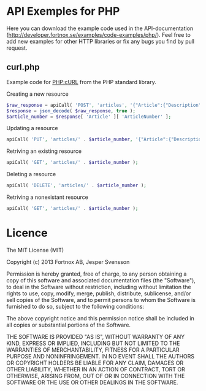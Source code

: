 # API Exemples for PHP

Here you can download the example code used in the API-documentation (http://developer.fortnox.se/examples/code-examples/php/). Feel free to add new examples for other HTTP libraries or fix any bugs you find by pull request.

## curl.php
Example code for [PHP:cURL][1] from the PHP standard library.

Creating a new resource
```php
$raw_response = apiCall( 'POST', 'articles', '{"Article":{"Description":"My description"}}' );
$response = json_decode( $raw_response, true );
$article_number = $response[ 'Article' ][ 'ArticleNumber' ];
```

Updating a resource
```php
apiCall( 'PUT', 'articles/' . $article_number, '{"Article":{"Description":"My updated description"}}' );
```

Retriving an existing resource
```php
apiCall( 'GET', 'articles/' . $article_number );
```

Deleting a resource
```php
apiCall( 'DELETE', 'articles/' . $article_number );
```

Retriving a nonexistant resource
```php
apiCall( 'GET', 'articles/' . $article_number );
```

[1]: http://php.net/manual/en/book.curl.php

# Licence

The MIT License (MIT)

Copyright (c) 2013 Fortnox AB, Jesper Svensson

Permission is hereby granted, free of charge, to any person obtaining a copy
of this software and associated documentation files (the "Software"), to deal
in the Software without restriction, including without limitation the rights
to use, copy, modify, merge, publish, distribute, sublicense, and/or sell
copies of the Software, and to permit persons to whom the Software is
furnished to do so, subject to the following conditions:

The above copyright notice and this permission notice shall be included in
all copies or substantial portions of the Software.

THE SOFTWARE IS PROVIDED "AS IS", WITHOUT WARRANTY OF ANY KIND, EXPRESS OR
IMPLIED, INCLUDING BUT NOT LIMITED TO THE WARRANTIES OF MERCHANTABILITY,
FITNESS FOR A PARTICULAR PURPOSE AND NONINFRINGEMENT. IN NO EVENT SHALL THE
AUTHORS OR COPYRIGHT HOLDERS BE LIABLE FOR ANY CLAIM, DAMAGES OR OTHER
LIABILITY, WHETHER IN AN ACTION OF CONTRACT, TORT OR OTHERWISE, ARISING FROM,
OUT OF OR IN CONNECTION WITH THE SOFTWARE OR THE USE OR OTHER DEALINGS IN
THE SOFTWARE.